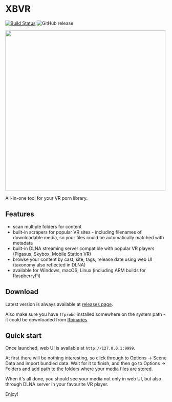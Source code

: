 # XBVR

[![Build Status](https://cloud.drone.io/api/badges/cld9x/xbvr/status.svg)](https://cloud.drone.io/cld9x/xbvr) ![GitHub release](https://img.shields.io/github/release/cld9x/xbvr.svg)

<img src="https://i.imgur.com/Q3UdJhV.jpg" width="500"/>

All-in-one tool for your VR porn library.

## Features

- scan multiple folders for content
- built-in scrapers for popular VR sites - including filenames of downloadable media, so your files could be automatically matched with metadata
- built-in DLNA streaming server compatible with popular VR players (Pigasus, Skybox, Mobile Station VR)
- browse your content by cast, site, tags, release date using web UI (taxonomy also reflected in DLNA)
- available for Windows, macOS, Linux (including ARM builds for RaspberryPi)

## Download

Latest version is always available at [releases page](https://github.com/cld9x/xbvr/releases).

Also make sure you have `ffprobe` installed somewhere on the system path - it could be downloaded from [ffbinaries](https://ffbinaries.com/downloads).

## Quick start

Once launched, web UI is available at `http://127.0.0.1:9999`.

At first there will be nothing interesting, so click through to Options -> Scene Data and import bundled data. Wait for it to finish, and then go to Options -> Folders and add path to the folders where your media files are stored.

When it's all done, you should see your media not only in web UI, but also through DLNA server in your favourite VR player.

Enjoy!
